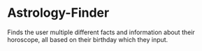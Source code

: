 # Astrology-Finder
Finds the user multiple different facts and information about their horoscope, all based on their birthday which they input. 
